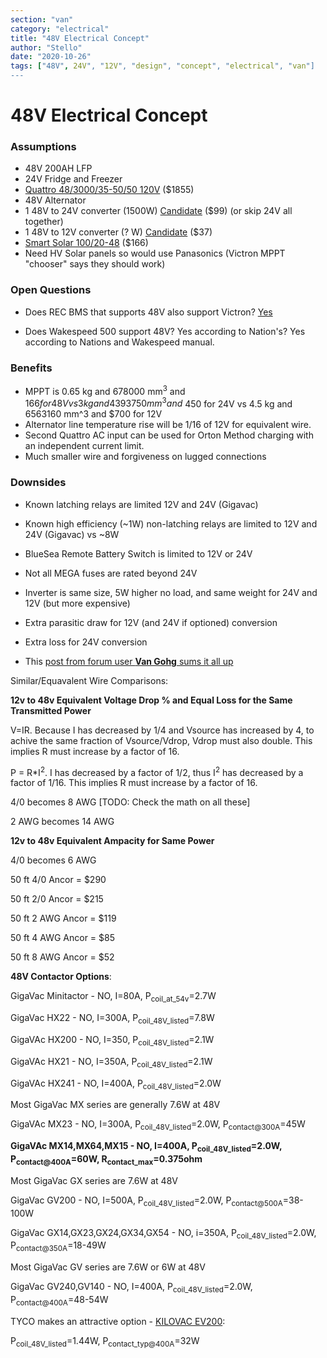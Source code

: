 ```yaml
---
section: "van"
category: "electrical"
title: "48V Electrical Concept"
author: "Stello"
date: "2020-10-26"
tags: ["48V", 24V", "12V", "design", "concept", "electrical", "van"]
---
```

# 48V Electrical Concept

### Assumptions

* 48V 200AH LFP
* 24V Fridge and Freezer
* [Quattro 48/3000/35-50/50 120V](https://www.victronenergy.com/upload/documents/Datasheet-Quattro-3-10kVA-120V-EN.pdf) ($1855)
* 48V Alternator
* 1 48V to 24V converter (1500W) [Candidate](https://www.ato.com/Content/doc/dc-dc-converter-48v-to-24v/ATOWG-48S2463.pdf) ($99) (or skip 24V all together)
* 1 48V to 12V converter (? W) [Candidate](https://www.ato.com/Content/doc/dc-dc-converter-48v-to-12v/ATOWG-48S1230.pdf) ($37)
* [Smart Solar 100/20-48](https://www.victronenergy.com/upload/documents/Datasheet-SmartSolar-charge-controller-MPPT-75-10,-75-15,-100-15,-100-20_48V-EN.pdf) ($166)
* Need HV Solar panels so would use Panasonics (Victron MPPT "chooser" says they should work)

### Open Questions

* Does REC BMS that supports 48V also support Victron? [Yes](http://www.rec-bms.com/datasheet/UserManual_REC_Victron_BMS.pdf)

* Does Wakespeed 500 support 48V? Yes according to Nation's? Yes according to Nations and Wakespeed manual.

### Benefits

* MPPT is 0.65 kg and 678000 mm<sup>3</sup> and $166 for 48V vs 3 kg and 4393750 mm^3  and ~$450 for 24V vs 4.5 kg and 6563160 mm^3 and $700 for 12V
* Alternator line temperature rise will be 1/16 of 12V for equivalent wire.
* Second Quattro AC input can be used for Orton Method charging with an independent current limit.
* Much smaller wire and forgiveness on lugged connections

### Downsides

* Known latching relays are limited 12V and 24V (Gigavac)
* Known high efficiency (~1W) non-latching relays are limited to 12V and 24V (Gigavac) vs ~8W
* BlueSea Remote Battery Switch is limited to 12V or 24V
* Not all MEGA fuses are rated beyond 24V

* Inverter is same size, 5W higher no load, and same weight for 24V and 12V (but more expensive)
* Extra parasitic draw for 12V (and 24V if optioned) conversion
* Extra loss for 24V conversion
* This [post from forum user **Van Gohg** sums it all up](https://www.fordtransitusaforum.com/threads/12v-24v-or-48v-house-battery.82319/post-1069724)

Similar/Equavalent Wire Comparisons:

**12v to 48v Equivalent Voltage Drop % and Equal Loss for the Same Transmitted Power**

V=IR.  Because I has decreased by 1/4 and Vsource has increased by 4, to achive the same fraction of Vsource/Vdrop, Vdrop must also double.  This implies R must increase by a factor of 16.

P = R*I<sup>2</sup>.  I has decreased by a factor of 1/2, thus I<sup>2</sup> has decreased by a factor of 1/16.  This implies R must increase by a factor of 16.

4/0 becomes 8 AWG [TODO: Check the math on all these]

2 AWG becomes 14 AWG

**12v to 48v Equivalent Ampacity for Same Power**

4/0 becomes 6 AWG



50 ft 4/0 Ancor = $290

50 ft 2/0 Ancor = $215

50 ft 2 AWG Ancor = $119

50 ft 4 AWG Ancor = $85

50 ft 8 AWG Ancor = $52

**48V Contactor Options**:

GigaVac Minitactor - NO, I=80A, P<sub>coil_at_54v</sub>=2.7W 

GigaVac HX22 - NO, I=300A, P<sub>coil_48V_listed</sub>=7.8W

GigaVAc HX200 - NO, I=350, P<sub>coil_48V_listed</sub>=2.1W

GigaVAc HX21 - NO, I=350A, P<sub>coil_48V_listed</sub>=2.1W

GigaVAc HX241 - NO, I=400A, P<sub>coil_48V_listed</sub>=2.0W

Most GigaVac MX series are generally 7.6W at 48V

GigaVAc MX23 - NO, I=300A, P<sub>coil_48V_listed</sub>=2.0W, P<sub>contact@300A</sub>=45W

**GigaVAc MX14,MX64,MX15 - NO, I=400A, P<sub>coil_48V_listed</sub>=2.0W, P<sub>contact@400A</sub>=60W, R<sub>contact_max</sub>=0.375ohm**

Most GigaVac GX series are 7.6W at 48V

GigaVac GV200 - NO, I=500A, P<sub>coil_48V_listed</sub>=2.0W, P<sub>contact@500A</sub>=38-100W

GigaVac GX14,GX23,GX24,GX34,GX54 - NO, i=350A, P<sub>coil_48V_listed</sub>=2.0W, P<sub>contact@350A</sub>=18-49W

Most GigaVac GV series are 7.6W or 6W at 48V

GigaVac GV240,GV140 - NO, I=400A, P<sub>coil_48V_listed</sub>=2.0W, P<sub>contact@400A</sub>=48-54W

TYCO makes an attractive option - [KILOVAC EV200](http://www.rec-bms.com/datasheet/Technical_datasheet_Kilovac.pdf):

P<sub>coil_48V_listed</sub>=1.44W, P<sub>contact_typ@400A</sub>=32W


